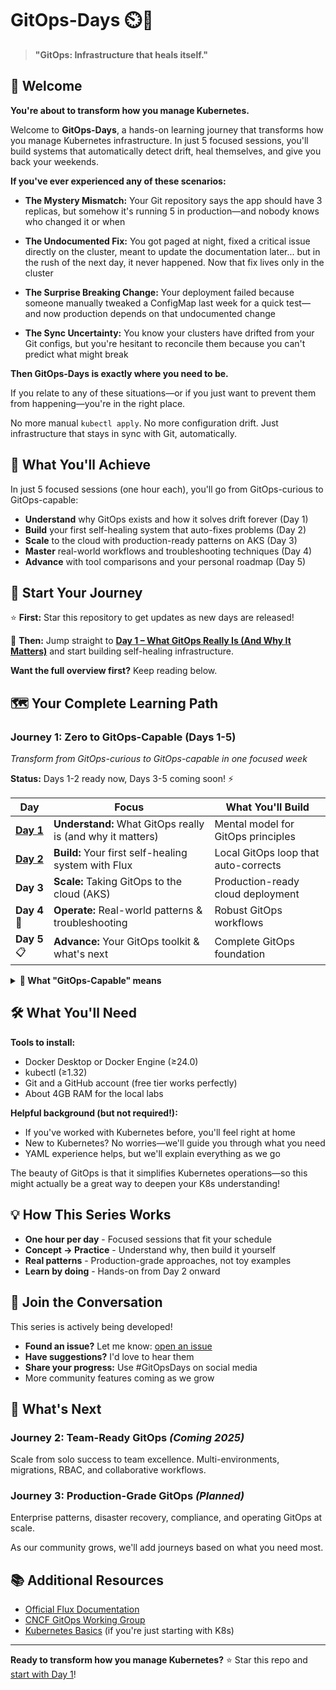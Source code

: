 # GitOps-Days ⏲️🚀

> **"GitOps: Infrastructure that heals itself."**

## 👋 Welcome

**You're about to transform how you manage Kubernetes.**

Welcome to **GitOps-Days**, a hands-on learning journey that transforms how you manage Kubernetes infrastructure. In just 5 focused sessions, you'll build systems that automatically detect drift, heal themselves, and give you back your weekends.

**If you've ever experienced any of these scenarios:**

* **The Mystery Mismatch:** Your Git repository says the app should have 3 replicas, but somehow it's running 5 in production—and nobody knows who changed it or when

* **The Undocumented Fix:** You got paged at night, fixed a critical issue directly on the cluster, meant to update the documentation later... but in the rush of the next day, it never happened. Now that fix lives only in the cluster

* **The Surprise Breaking Change:** Your deployment failed because someone manually tweaked a ConfigMap last week for a quick test—and now production depends on that undocumented change

* **The Sync Uncertainty:** You know your clusters have drifted from your Git configs, but you're hesitant to reconcile them because you can't predict what might break

**Then GitOps-Days is exactly where you need to be.**

If you relate to any of these situations—or if you just want to prevent them from happening—you're in the right place.

No more manual `kubectl apply`. No more configuration drift. Just infrastructure that stays in sync with Git, automatically.

## 🎯 What You'll Achieve

In just 5 focused sessions (one hour each), you'll go from GitOps-curious to GitOps-capable:

- **Understand** why GitOps exists and how it solves drift forever (Day 1)
- **Build** your first self-healing system that auto-fixes problems (Day 2)  
- **Scale** to the cloud with production-ready patterns on AKS (Day 3)
- **Master** real-world workflows and troubleshooting techniques (Day 4)
- **Advance** with tool comparisons and your personal roadmap (Day 5)

## 🚀 Start Your Journey

⭐ **First:** Star this repository to get updates as new days are released!

📖 **Then:** Jump straight to [**Day 1 – What GitOps Really Is (And Why It Matters)**](https://github.com/ahmedmuhi/GitOps-Days/blob/main/Day-1-What-really-is-GitOps.md) and start building self-healing infrastructure.

**Want the full overview first?** Keep reading below.

## 🗺️ Your Complete Learning Path

### Journey 1: Zero to GitOps-Capable (Days 1-5)
*Transform from GitOps-curious to GitOps-capable in one focused week*

**Status:** Days 1-2 ready now, Days 3-5 coming soon! ⚡

| Day | Focus | What You'll Build |
|-----|-------|-------------------|
| [**Day 1**](https://github.com/ahmedmuhi/GitOps-Days/blob/main/Day-1-What-really-is-GitOps.md) | **Understand:** What GitOps really is (and why it matters) | Mental model for GitOps principles |
| [**Day 2**](https://github.com/ahmedmuhi/GitOps-Days/blob/main/Day-2-Building-Your-First-GitOps-Loop.md) | **Build:** Your first self-healing system with Flux | Local GitOps loop that auto-corrects |
| **Day 3** | **Scale:** Taking GitOps to the cloud (AKS) | Production-ready cloud deployment |
| **Day 4** 🔧 | **Operate:** Real-world patterns & troubleshooting | Robust GitOps workflows |
| **Day 5** 📋 | **Advance:** Your GitOps toolkit & what's next | Complete GitOps foundation |

<details>
<summary><b>🎯 What "GitOps-Capable" means</b></summary>

After Journey 1, you'll be able to:
- Explain why GitOps matters (not just what it is)
- Set up GitOps for real projects
- Handle secrets and troubleshoot issues
- Make informed decisions about tools
- Know what to learn next

</details>

## 🛠️ What You'll Need

**Tools to install:**
- Docker Desktop or Docker Engine (≥24.0)
- kubectl (≥1.32)
- Git and a GitHub account (free tier works perfectly)
- About 4GB RAM for the local labs

**Helpful background (but not required!):**
- If you've worked with Kubernetes before, you'll feel right at home
- New to Kubernetes? No worries—we'll guide you through what you need
- YAML experience helps, but we'll explain everything as we go

The beauty of GitOps is that it simplifies Kubernetes operations—so this might actually be a great way to deepen your K8s understanding!

## 💡 How This Series Works

- **One hour per day** - Focused sessions that fit your schedule
- **Concept → Practice** - Understand why, then build it yourself
- **Real patterns** - Production-grade approaches, not toy examples
- **Learn by doing** - Hands-on from Day 2 onward

## 💬 Join the Conversation

This series is actively being developed!
- **Found an issue?** Let me know: [open an issue](https://github.com/ahmedmuhi/GitOps-Days/issues)
- **Have suggestions?** I'd love to hear them
- **Share your progress:** Use #GitOpsDays on social media
- More community features coming as we grow

## 🚧 What's Next

### Journey 2: Team-Ready GitOps *(Coming 2025)*
Scale from solo success to team excellence. Multi-environments, migrations, RBAC, and collaborative workflows.

### Journey 3: Production-Grade GitOps *(Planned)*
Enterprise patterns, disaster recovery, compliance, and operating GitOps at scale.

As our community grows, we'll add journeys based on what you need most.

## 📚 Additional Resources

- [Official Flux Documentation](https://fluxcd.io/flux/)
- [CNCF GitOps Working Group](https://opengitops.dev/)
- [Kubernetes Basics](https://kubernetes.io/docs/tutorials/) (if you're just starting with K8s)

---

**Ready to transform how you manage Kubernetes?** ⭐ Star this repo and [start with Day 1](https://github.com/ahmedmuhi/GitOps-Days/blob/main/Day-1-What-really-is-GitOps.md)!